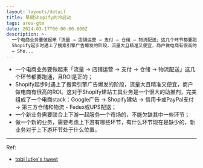 ```yaml
---
layout: layouts/detail
title: 早期Shopify的冷启动
tags: area-gtm
date: 2024-03-17T00:00:00.000Z
description: >-
  一个电商业务要做起来「流量 → 店铺运营 → 支付 → 仓储 → 物流配送」这几个环节都要跑通，且ROI是正的；
  Shopify起步时遇上了搜索引擎广告爆发的阶段，流量大且精准又便宜，商户做电商有很高的ROI。这对于Shopify建站工具业务是一个很大的助推剂，完美组成了一个电商stack：Google广告
  → Sho...
---
```

* 一个电商业务要做起来「流量 → 店铺运营 → 支付 → 仓储 → 物流配送」这几个环节都要跑通，且ROI是正的；
* Shopify起步时遇上了搜索引擎广告爆发的阶段，流量大且精准又便宜，商户做电商有很高的ROI。这对于Shopify建站工具业务是一个很大的助推剂，完美组成了一个电商stack：Google广告 → Shopify建站 → 信用卡或PayPal支付 → 第三方仓储和物流 - Fedex或UPS配送；
* 一个新业务需要联合上下游一起服务一个市场的，不能欠缺其中一些环节；
* 做一个新的业务，需要考虑上下游有哪些环节，有什么环节现在是缺少的，新业务对于上下游环节处于什么位置。

---

Ref:
* <a href="https://twitter.com/tobi/status/1494160021252358144?ref_src=twsrc%5Etfw%7Ctwcamp%5Etweetembed%7Ctwterm%5E1494160021252358144%7Ctwgr%5Ea6e1ad79e80188f73acab0fce500f2ad9c1733f1%7Ctwcon%5Es1_c10&ref_url=https%3A%2F%2Fstratechery.com%2F2022%2Fshopifys-evolution%2F">tobi lutke's tweet</a>
